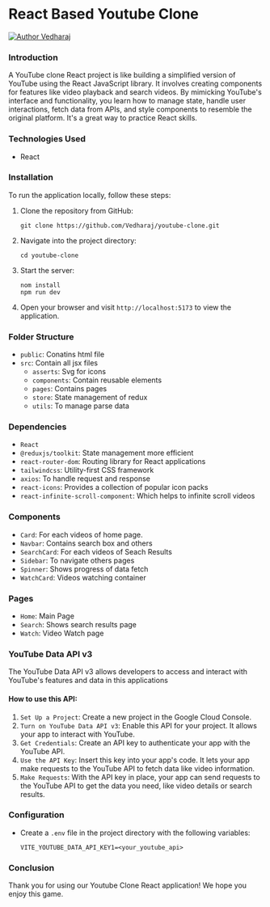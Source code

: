 # React Based Youtube Clone

[![Author Vedharaj](https://img.shields.io/badge/Author-Vedharaj-d62828)](https://www.linkedin.com/in/ebaneshar-vedharaj-422566214)

### Introduction
A YouTube clone React project is like building a simplified version of YouTube using the React JavaScript library. It involves creating components for features like video playback and search videos. By mimicking YouTube's interface and functionality, you learn how to manage state, handle user interactions, fetch data from APIs, and style components to resemble the original platform. It's a great way to practice React skills.

### Technologies Used
- React

### Installation
To run the application locally, follow these steps:

1. Clone the repository from GitHub:

   ```
   git clone https://github.com/Vedharaj/youtube-clone.git
   ```

2. Navigate into the project directory:

   ```
   cd youtube-clone
   ```

3. Start the server:

   ```
   nom install
   npm run dev
   ```

7. Open your browser and visit `http://localhost:5173` to view the application.

### Folder Structure
- `public`: Conatins html file
- `src`: Contain all jsx files
    - `asserts`: Svg for icons
    - `components`: Contain reusable elements
    - `pages`: Contains pages
    - `store`: State management of redux
    -  `utils`: To manage parse data

### Dependencies
- `React`
- `@reduxjs/toolkit`: State management more efficient 
- `react-router-dom`: Routing library for React applications
- `tailwindcss`: Utility-first CSS framework
- `axios`: To handle request and response
- `react-icons`: Provides a collection of popular icon packs
- `react-infinite-scroll-component`: Which helps to infinite scroll videos

### Components
- `Card`: For each videos of home page.
- `Navbar`: Contains search box and others
- `SearchCard`: For each videos of Seach Results
- `Sidebar`: To navigate others pages
- `Spinner`: Shows progress of data fetch
- `WatchCard`: Videos watching container

### Pages
- `Home`: Main Page
- `Search`: Shows search results page
- `Watch`: Video Watch page

### YouTube Data API v3
The YouTube Data API v3 allows developers to access and interact with YouTube's features and data in this applications
#### How to use this API:
1. `Set Up a Project`: Create a new project in the Google Cloud Console.
2. `Turn on YouTube Data API v3`: Enable this API for your project. It allows your app to interact with YouTube.
3. `Get Credentials`: Create an API key to authenticate your app with the YouTube API.
4. `Use the API Key`: Insert this key into your app's code. It lets your app make requests to the YouTube API to fetch data like video information.
5. `Make Requests`: With the API key in place, your app can send requests to the YouTube API to get the data you need, like video details or search results.

### Configuration
- Create a `.env` file in the project directory with the following variables:
  ```
  VITE_YOUTUBE_DATA_API_KEY1=<your_youtube_api>
  ```
### Conclusion
Thank you for using our Youtube Clone React application! We hope you enjoy this game.
